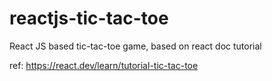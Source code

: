 # reactjs-tic-tac-toe

React JS based tic-tac-toe game, based on react doc tutorial

ref: https://react.dev/learn/tutorial-tic-tac-toe
